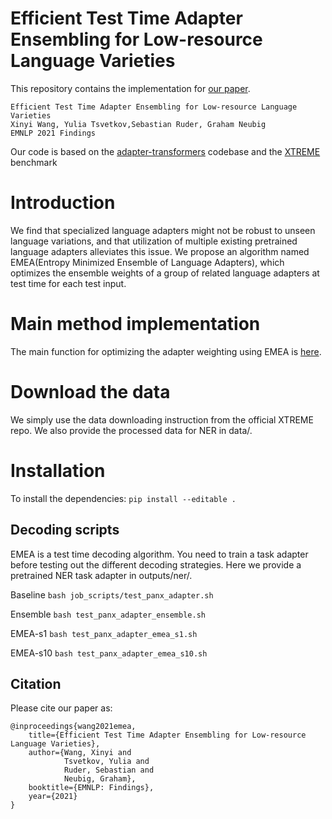 # Efficient Test Time Adapter Ensembling for Low-resource Language Varieties

This repository contains the implementation for [our paper](https://arxiv.org/abs/2109.04877).

```
Efficient Test Time Adapter Ensembling for Low-resource Language Varieties
Xinyi Wang, Yulia Tsvetkov,Sebastian Ruder, Graham Neubig
EMNLP 2021 Findings
```

Our code is based on the [adapter-transformers](https://github.com/Adapter-Hub/adapter-transformers/tree/master/src/transformers/adapters) codebase and the [XTREME](https://github.com/google-research/xtreme) benchmark

# Introduction
We find that specialized language adapters might not be robust to unseen language variations, and that utilization of multiple existing pretrained language adapters alleviates this issue. We propose an algorithm named EMEA(Entropy Minimized Ensemble of Language Adapters), which optimizes the ensemble weights of a group of related language adapters at test time for each test input.

# Main method implementation
The main function for optimizing the adapter weighting using EMEA is [here](https://github.com/cindyxinyiwang/emea/blob/main/third_party/run_tag.py#L245).

# Download the data
We simply use the data downloading instruction from the official XTREME repo. We also provide the processed data for NER in data/.

# Installation
To install the dependencies:
``
pip install --editable .
``

## Decoding scripts
EMEA is a test time decoding algorithm. You need to train a task adapter before testing out the different decoding strategies. Here we provide a pretrained NER task adapter in outputs/ner/.

Baseline
``
bash job_scripts/test_panx_adapter.sh
``

Ensemble
``
bash test_panx_adapter_ensemble.sh
``

EMEA-s1
``
bash test_panx_adapter_emea_s1.sh
``

EMEA-s10
``
bash test_panx_adapter_emea_s10.sh
``

## Citation

Please cite our paper as:

```
@inproceedings{wang2021emea,
    title={Efficient Test Time Adapter Ensembling for Low-resource Language Varieties},
    author={Wang, Xinyi and
            Tsvetkov, Yulia and
            Ruder, Sebastian and
            Neubig, Graham},
    booktitle={EMNLP: Findings},
    year={2021}
}
```
